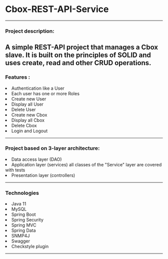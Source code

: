# Cbox-REST-API-Service
---
### Project description:

A simple REST-API project that manages a Cbox slave. It is built on the principles of SOLID and uses create, read and other CRUD operations.
---

### Features :
<li>
Authentication like a User
<li>
Each user has one or more Roles
<li>
Create new User
<li>
Display all User
<li>
Delete User
<li>
Create new Cbox
<li>
Display all Cbox
<li>
Delete Cbox
<li>
Login and Logout

-----------------
### Project based on 3-layer architecture:
<li>
Data access layer (DAO)
<li>
Application layer (services) all classes of the "Service" layer are covered with tests
<li>
Presentation layer (controllers)

----
### Technologies
<li>
Java 11
<li>
MySQL
<li>
Spring Boot
<li>
Spring Security
<li>
Spring MVC
<li>
Spring Data 
<li>
SNMP4J
<li>
Swagger
<li>
Checkstyle plugin

----
